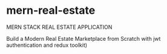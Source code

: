 # mern-real-estate
MERN STACK REAL ESTATE APPLICATION

Build a Modern Real Estate Marketplace from Scratch with jwt authentication and redux toolkit)
